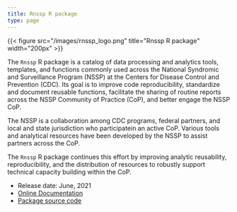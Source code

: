 ```yaml
---
title: Rnssp R package
type: page
---
```


{{< figure src="/images/rnssp_logo.png" title="Rnssp R package" width="200px" >}}

The `Rnssp` R package is a catalog of data processing and analytics tools, templates, and functions commonly used across the National Syndromic and Surveillance Program (NSSP) at the Centers for Disease Control and Prevention (CDC). Its goal is to improve code reproducibility, standardize and document reusable functions, facilitate the sharing of routine reports across the NSSP Community of Practice (CoP), and better engage the NSSP CoP.

The NSSP is a collaboration among CDC programs, federal partners, and local and state jurisdiction who participatein an active CoP. Various tools and analytical resources have been developed by the NSSP to assist partners across the CoP.

The `Rnssp` R package continues this effort by improving analytic reusability, reproducibility, and the distribution of resources to robustly support technical capacity building within the CoP.

* Release date: June, 2021
* [Online Documentation](https://cdcgov.github.io/Rnssp)
* [Package source code](https://github.com/CDCgov/Rnssp)
